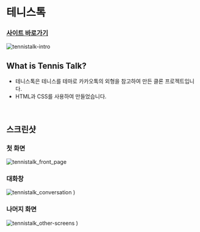 # 테니스톡

### <a href="https://flexing1010.github.io/TennisTalk/">사이트 바로가기</a>

![tennistalk-intro](https://user-images.githubusercontent.com/79352105/136018393-d1db3cfd-11c0-4c20-8976-d40eb096661a.gif)

## What is Tennis Talk?

- 테니스톡은 테니스를 테마로 카카오톡의 외형을 참고하여 만든 클론 프로젝트입니다.
- HTML과 CSS를 사용하여 만들었습니다.

<br />

## 스크린샷

### 첫 화면

![tennistalk_front_page](https://user-images.githubusercontent.com/79352105/136694248-c9dad8aa-fa45-4a21-a299-2c16ee42d917.gif)

### 대화창

![tennistalk_conversation](https://user-images.githubusercontent.com/79352105/136694507-cc348f00-55f8-4c0c-be79-a19cfe49de76.gif)
)

### 나머지 화면

![tennistalk_other-screens](https://user-images.githubusercontent.com/79352105/136694693-1d295608-ca1a-47c5-b68c-84936c209155.gif)
)
